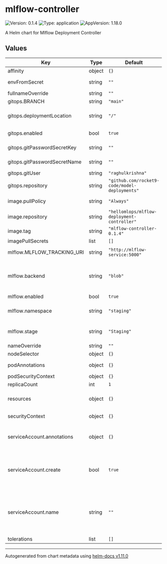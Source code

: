 # mlflow-controller

![Version: 0.1.4](https://img.shields.io/badge/Version-0.1.4-informational?style=flat-square) ![Type: application](https://img.shields.io/badge/Type-application-informational?style=flat-square) ![AppVersion: 1.18.0](https://img.shields.io/badge/AppVersion-1.18.0-informational?style=flat-square)

A Helm chart for Mlflow Deployment Controller

## Values

| Key | Type | Default | Description |
|-----|------|---------|-------------|
| affinity | object | `{}` | affinity |
| envFromSecret | string | `""` | additional ENV from secret |
| fullnameOverride | string | `""` |  |
| gitops.BRANCH | string | `"main"` |  |
| gitops.deploymentLocation | string | `"/"` | deployment files folder location |
| gitops.enabled | bool | `true` | enable/disable gitops |
| gitops.gitPasswordSecretKey | string | `""` | git password secret key |
| gitops.gitPasswordSecretName | string | `""` | git password secret name |
| gitops.gitUser | string | `"raghulkrishna"` | git username |
| gitops.repository | string | `"github.com/rocket9-code/model-deployments"` | git repository |
| image.pullPolicy | string | `"Always"` | image pull policy |
| image.repository | string | `"hellomlops/mlflow-deployment-controller"` | image repository   |
| image.tag | string | `"mlflow-controller-0.1.4"` | image tag |
| imagePullSecrets | list | `[]` |  |
| mlflow.MLFLOW_TRACKING_URI | string | `"http://mlflow-service:5000"` | mlflow tracking uri |
| mlflow.backend | string | `"blob"` | Object Storage Used by mlflow supported gcs , blob , s3  |
| mlflow.enabled | bool | `true` |  |
| mlflow.namespace | string | `"staging"` | Namespace model to be deployed |
| mlflow.stage | string | `"Staging"` | Stage To be Tracked From Mlflow |
| nameOverride | string | `""` |  |
| nodeSelector | object | `{}` | node selector |
| podAnnotations | object | `{}` | pod annotations |
| podSecurityContext | object | `{}` |  |
| replicaCount | int | `1` | replica count |
| resources | object | `{}` | cpu memory resource config |
| securityContext | object | `{}` | security context |
| serviceAccount.annotations | object | `{}` | Annotations to add to the service account |
| serviceAccount.create | bool | `true` | Specifies whether a service account should be created |
| serviceAccount.name | string | `""` | If not set and create is true, a name is generated using the fullname template |
| tolerations | list | `[]` | tolerations |

----------------------------------------------
Autogenerated from chart metadata using [helm-docs v1.11.0](https://github.com/norwoodj/helm-docs/releases/v1.11.0)
